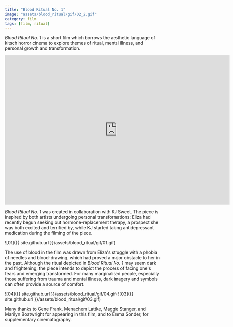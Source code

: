 ```yaml
---
title: "Blood Ritual No. 1"
image: "assets/blood_ritual/gif/02_2.gif"
category: film
tags: [film, ritual]
---
```

_Blood Ritual No. 1_ is a short film which borrows the aesthetic language of kitsch horror cinema to explore themes of ritual, mental illness, and personal growth and transformation.

<div class="vimeo"><iframe src="https://player.vimeo.com/video/161779272" width="720" height="478" frameborder="0" webkitallowfullscreen mozallowfullscreen allowfullscreen></iframe></div>

_Blood Ritual No. 1_ was created in collaboration with KJ Sweet. The piece is inspired by both artists undergoing personal transformations: Eliza had recently begun seeking out hormone-replacement therapy, a prospect she was both excited and terrified by, while KJ started taking antidepressant medication during the filming of the piece.

<!-- ![07]({{ site.github.url }}/assets/blood_ritual/gif/07.gif)
![05]({{ site.github.url }}/assets/blood_ritual/gif/05.gif) -->
![01]({{ site.github.url }}/assets/blood_ritual/gif/01.gif)

The use of blood in the film was drawn from Eliza's struggle with a phobia of needles and blood-drawing, which had proved a major obstacle to her in the past. Although the ritual depicted in _Blood Ritual No. 1_ may seem dark and frightening, the piece intends to depict the process of facing one's fears and emerging transformed. For many marginalised people, especially those suffering from trauma and mental illness, dark imagery and symbols can often provide a source of comfort.

![04]({{ site.github.url }}/assets/blood_ritual/gif/04.gif)
![03]({{ site.github.url }}/assets/blood_ritual/gif/03.gif)
<!-- ![06]({{ site.github.url }}/assets/blood_ritual/gif/06.gif) -->

Many thanks to Gene Frank, Menachem Lattke, Maggie Stanger, and Marilyn Boatwright for appearing in this film, and to Emma Sonder, for supplementary cinematography.
<!-- ![02]({{ site.github.url }}/assets/blood_ritual/gif/02.gif) -->
